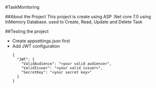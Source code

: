 #TaskMonitoring

##About the Project
This project is create using ASP .Net core 7.0 using InMemory Database.
used to Create, Read, Update and Delete Task

##Testing the project
- Create appsettings.json first
- Add JWT configuration
  ```
  {
    "JWT": {
      "ValidAudience": "<your valid audience>",
      "ValidIssuer": "<your valid issuer>",
      "SecretKey": "<your secret key>"
    }
  }
  ```
